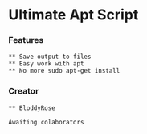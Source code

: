 # Ultimate Apt Script 

### Features 
    ** Save output to files 
    ** Easy work with apt 
    ** No more sudo apt-get install 

### Creator
    ** BloddyRose

    Awaiting colaborators